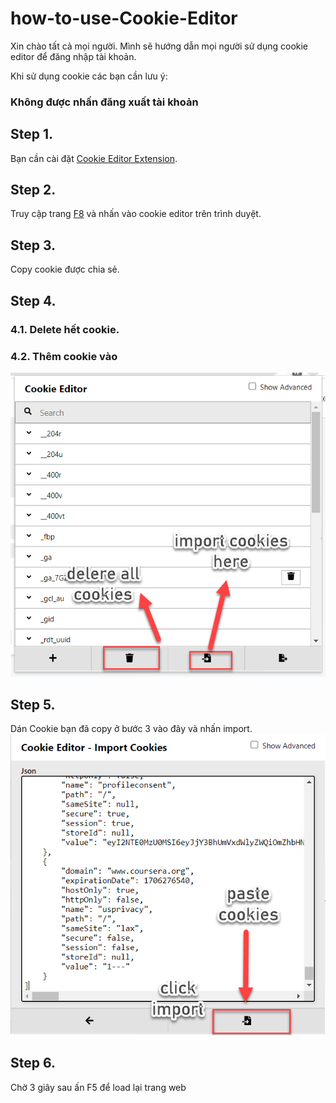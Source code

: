 # how-to-use-Cookie-Editor

Xin chào tất cả mọi người.
Mình sẽ hướng dẫn mọi người sử dụng cookie editor để đăng nhập tài khoản.

Khi sử dụng cookie các bạn cần lưu ý:
  ### Không được nhấn đăng xuất tài khoản

## Step 1.
Bạn cần cài đặt [Cookie Editor Extension](https://chrome.google.com/webstore/detail/cookie-editor/hlkenndednhfkekhgcdicdfddnkalmdm).

## Step 2.
Truy cập trang [F8](https://fullstack.edu.vn) và nhấn vào cookie editor trên trình duyệt.

## Step 3.
  Copy cookie được chia sẻ.

## Step 4.
  ###   4.1. Delete hết cookie.
  ###   4.2. Thêm cookie vào
![Delete and import cookie](/step-1.png)
  
## Step 5.
Dán Cookie bạn đã copy ở bước 3 vào đây và nhấn import.
![Paste and import cookie](/step-2.png)

## Step 6.
Chờ 3 giây sau ấn F5 để load lại trang web
